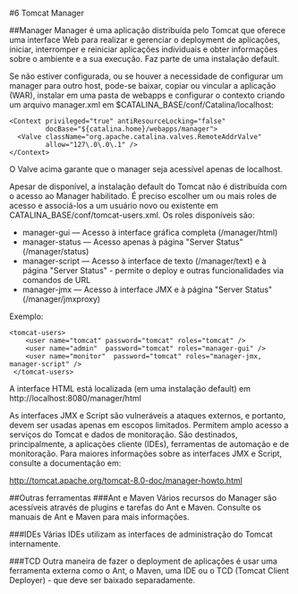 #6 Tomcat Manager

##Manager
Manager é uma aplicação distribuída pelo Tomcat que oferece uma interface Web para realizar e gerenciar o deployment de aplicações, iniciar, interromper e reiniciar aplicações individuais e obter informações sobre o ambiente e a sua execução. Faz parte de uma instalação default. 

Se não estiver configurada, ou se houver a necessidade de configurar um manager para outro host, pode-se baixar, copiar ou vincular a aplicação (WAR), instalar em uma pasta de webapps e configurar o contexto criando um arquivo manager.xml em $CATALINA_BASE/conf/Catalina/localhost:

    <Context privileged="true" antiResourceLocking="false"
             docBase="${catalina.home}/webapps/manager">
      <Valve className="org.apache.catalina.valves.RemoteAddrValve"
             allow="127\.0\.0\.1" />
    </Context>
    
O Valve acima garante que o manager seja acessível apenas de localhost. 

Apesar de disponível, a instalação default do Tomcat não é distribuída com o acesso ao Manager habilitado. É preciso escolher um ou mais roles de acesso e associá-los a um usuário novo ou existente em CATALINA_BASE/conf/tomcat-users.xml. Os roles disponíveis são:

* manager-gui — Acesso à interface gráfica completa (/manager/html)
* manager-status — Acesso apenas à página "Server Status" (/manager/status)
* manager-script — Acesso à interface de texto (/manager/text) e à página "Server Status" - permite o deploy e outras funcionalidades via comandos de URL
* manager-jmx — Acesso à interface JMX e à página "Server Status" (/manager/jmxproxy)

Exemplo:

    <tomcat-users>        <user name="tomcat" password="tomcat" roles="tomcat" />        <user name="admin"  password="tomcat" roles="manager-gui" />        <user name="monitor"  password="tomcat" roles="manager-jmx, manager-script" />     </tomcat-users>

A interface HTML está localizada (em uma instalação default) em http://localhost:8080/manager/html

As interfaces JMX e Script são vulneráveis a ataques externos, e portanto, devem ser usadas apenas em escopos limitados. Permitem amplo acesso a serviços do Tomcat e dados de monitoração. São destinados, principalmente, a aplicações cliente (IDEs), ferramentas de automação e de monitoração. Para maiores informações sobre as interfaces JMX e Script, consulte a documentação em:

http://tomcat.apache.org/tomcat-8.0-doc/manager-howto.html

##Outras ferramentas
###Ant e Maven
Vários recursos do Manager são acessíveis através de plugins e tarefas do Ant e Maven. Consulte os manuais de Ant e Maven para mais informações.

###IDEs
Várias IDEs utilizam as interfaces de administração do Tomcat internamente.

###TCD
Outra maneira de fazer o deployment de aplicações é usar uma ferramenta externa como o Ant, o Maven, uma IDE ou o TCD (Tomcat Client Deployer) - que deve ser baixado separadamente.